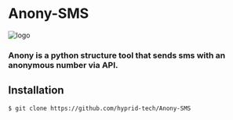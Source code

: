 # Anony-SMS

![logo](https://user-images.githubusercontent.com/101637725/158368526-8a20acf2-80c8-416e-94fe-e01da2f084bf.png)

### Anony is a python structure tool that sends sms with an anonymous number via API.

## Installation

```
$ git clone https://github.com/hyprid-tech/Anony-SMS
```
